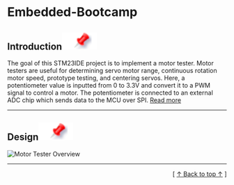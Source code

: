 # Embedded-Bootcamp

## Introduction[![](https://raw.githubusercontent.com/aregtech/areg-sdk/master/docs/img/pin.svg)](#introduction)

The goal of this STM23IDE project is to implement a motor tester. Motor testers are useful for determining servo motor range, continuous rotation motor speed, prototype testing, and centering servos. Here, a potentiometer value is inputted from 0 to 3.3V and convert it to a PWM signal to control a motor. The potentiometer is connected to an external ADC chip which sends data to the MCU over SPI. <a href="https://uwarg-docs.atlassian.net/wiki/spaces/BOOT/pages/1997373445/2021+Firmware+Bootcamp">Read more</a></p>

---

## Design[![](https://raw.githubusercontent.com/aregtech/areg-sdk/master/docs/img/pin.svg)](#design)

![Motor Tester Overview](https://github.com/user-attachments/assets/b1ed46c9-fb3b-4f85-88c5-133279ec86d2)

---
<div align="right">[ <a href="#introduction">↑ Back to top ↑</a> ]</div>
